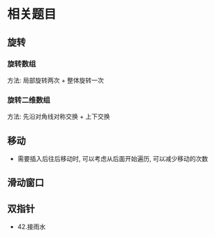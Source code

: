 # 相关题目

## 旋转

### 旋转数组

方法: 局部旋转两次 + 整体旋转一次

### 旋转二维数组

方法: 先沿对角线对称交换 + 上下交换

## 移动

- 需要插入后往后移动时, 可以考虑从后面开始遍历, 可以减少移动的次数

## 滑动窗口

## 双指针

- 42.接雨水
